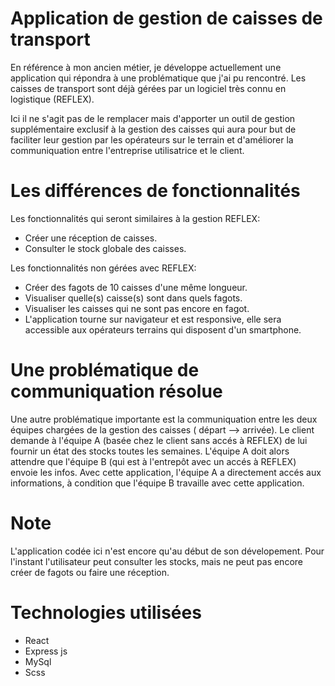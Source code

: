 # Application de gestion de caisses de transport 

En référence à mon ancien métier, je développe actuellement une application qui répondra à une problématique que j'ai pu rencontré.
Les caisses de transport sont déjà gérées par un logiciel très connu en logistique (REFLEX).

Ici il ne s'agit pas de le remplacer mais d'apporter un outil de gestion supplémentaire exclusif à la gestion des caisses qui aura pour but de faciliter leur gestion   par les opérateurs sur le terrain et d'améliorer la communiquation entre l'entreprise utilisatrice et le client.

# Les différences de fonctionnalités

Les fonctionnalités qui seront similaires à la gestion REFLEX:

- Créer une réception de caisses.
- Consulter le stock globale des caisses.

Les fonctionnalités non gérées avec REFLEX:
- Créer des fagots de 10 caisses d'une même longueur.
- Visualiser quelle(s) caisse(s) sont dans quels fagots.
- Visualiser les caisses qui ne sont pas encore en fagot.
- L'application tourne sur navigateur et est responsive, elle sera accessible aux opérateurs terrains qui disposent d'un smartphone.

# Une problématique de communiquation résolue

Une autre problématique importante est la communiquation entre les deux équipes chargées de la gestion des caisses ( départ --> arrivée).
Le client demande à l'équipe A (basée chez le client sans accés à REFLEX) de lui fournir un état des stocks toutes les semaines.
L'équipe A doit alors attendre que l'équipe B (qui est à l'entrepôt avec un accés à REFLEX) envoie les infos.
Avec cette application, l'équipe A a directement accés aux informations, à condition que l'équipe B travaille avec cette application.

# Note

L'application codée ici n'est encore qu'au début de son dévelopement.
Pour l'instant l'utilisateur peut consulter les stocks, mais ne peut pas encore créer de fagots ou faire une réception.


# Technologies utilisées

- React
- Express js
- MySql
- Scss

